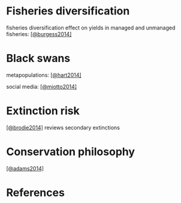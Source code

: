 # Fisheries diversification

fisheries diversification effect on yields in managed and unmanaged fisheries:
[[@burgess2014]](notes/burgess2014.md)

# Black swans

metapopulations: [[@hart2014]](notes/hart2014.md)

social media: [[@miotto2014]](notes/miotto2014.md)

# Extinction risk

[[@brodie2014]](notes/brodie2014.md) reviews secondary extinctions

# Conservation philosophy 

[[@adams2014]](notes/adams2014.md)

# References
